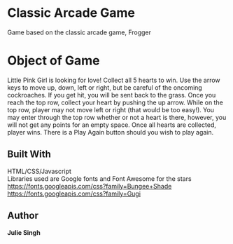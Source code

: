# Classic Arcade Game
Game based on the classic arcade game, Frogger

# Object of Game
Little Pink Girl is looking for love! Collect all 5 hearts to win.
Use the arrow keys to move up, down, left or right, but be careful of the oncoming cockroaches. If you get hit, you will be sent back to the grass. Once you reach the top row, collect your heart by pushing the up arrow. While on the top row, player may not move left or right (that would be too easy!). You may enter through the top row whether or not a heart is there, however, you will not get any points for an empty space. Once all hearts are collected, player wins. There is a Play Again button should you wish to play again.



## Built With
HTML/CSS/Javascript<br/>
Libraries used are Google fonts and Font Awesome for the stars<br />
https://fonts.googleapis.com/css?family=Bungee+Shade<br />
https://fonts.googleapis.com/css?family=Gugi<br />


## Author

**Julie Singh** 






